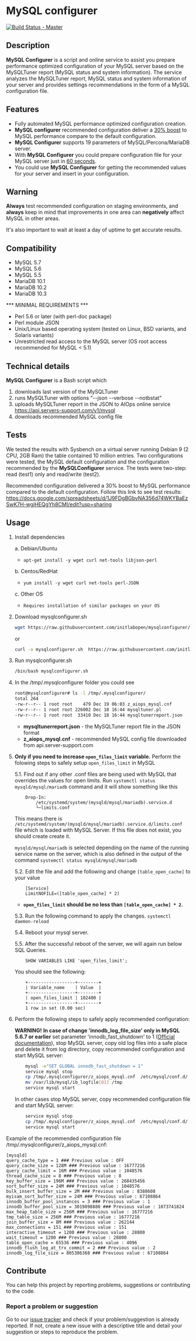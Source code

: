 # MySQL configurer

[![Build Status - Master](https://travis-ci.com/initlabopen/mysqlconfigurer.svg?branch=master)](https://travis-ci.com/initlabopen/mysqlconfigurer)

## Description
**MySQL Configurer** is a script and online service to assist you prepare performance optimized configuration of your MySQL server based on the MySQLTuner report (MySQL status and system information). The service analyzes the MySQLTuner report, MySQL status and system information of your server and provides settings recommendations in the form of a MySQL configuration file.

## Features
- Fully automated MySQL performance optimized configuration creation. 
- **MySQL configurer** recommended configuration deliver a [30% boost](#Tests) to MySQL performance compare to the default configuration.
- **MySQL Configurer** supports 19 parameters of MySQL/Percona/MariaDB server.
- With **MySQL Configurer** you could prepare configuration file for your MySQL server just in [60 seconds](https://youtu.be/QluJpSl6dGk).
- You could use **MySQL Configurer** for getting the recommended values for your server and insert in your configuration.

## Warning
**Always** test recommended configuration on staging environments, and **always** keep in mind that improvements in one area can **negatively** affect MySQL in other areas.

It's also important to wait at least a day of uptime to get accurate results.

## Compatibility
- MySQL 5.7
- MySQL 5.6
- MySQL 5.5
- MariaDB 10.1
- MariaDB 10.2
- MariaDB 10.3

*** MINIMAL REQUIREMENTS ***
- Perl 5.6 or later (with perl-doc package)
- Perl module JSON
- Unix/Linux based operating system (tested on Linux, BSD variants, and Solaris variants)
- Unrestricted read access to the MySQL server (OS root access recommended for MySQL < 5.1)

## Technical details
**MySQL Configurer** is a Bash script which
1. downloads last version of the MySQLTuner
2. runs MySQLTuner with options "--json --verbose --notbstat"
3. uploads MySQLTuner report in the JSON to AIOps online service https://api.servers-support.com/v1/mysql
4. downloads recommended MySQL config file

## Tests
We tested the results with Sysbench on a virtual server running Debian 9 (2 CPU, 2GB Ram) the table contained 10 million entries.
Two configurations were tested, the MySQL default configuration and the configuration recommended by the **MySQLConfigurer** service. The tests were two-step: read (test1) only and read/write (test2).

Recommended configuration delivered a 30% boost to MySQL performance compared to the default configuration. Follow this link to see test results:
https://docs.google.com/spreadsheets/d/1J9FDgBGbvNA356d74WKYBaEzSwK7H-wgjHEQgYh8CMI/edit?usp=sharing


## Usage
1. Install dependencies

	a. Debian/Ubuntu
	* `apt-get install -y wget curl net-tools libjson-perl`
	
	b. Centos/RedHat
	* `yum install -y wget curl net-tools perl-JSON`
	
	c. Other OS
	* `Requires installation of similar packages on your OS`
2. Download mysqlconfigurer.sh
    ```bash
    wget https://raw.githubusercontent.com/initlabopen/mysqlconfigurer/master/mysqlconfigurer.sh
    ```
    or
    ```bash
    curl -o mysqlconfigurer.sh  https://raw.githubusercontent.com/initlabopen/mysqlconfigurer/master/mysqlconfigurer.sh
    ```
3. Run mysqlconfigurer.sh
    ```bash
    /bin/bash mysqlconfigurer.sh
    ```
4. In the /tmp/.mysqlconfigurer folder you could see
    ```bash
    root@mysqlconfigurer# ls -l /tmp/.mysqlconfigurer/
    total 264
    -rw-r--r-- 1 root root    479 Dec 19 06:03 z_aiops_mysql.cnf
    -rw-r--r-- 1 root root 226002 Dec 18 16:44 mysqltuner.pl
    -rw-r--r-- 1 root root  33410 Dec 18 16:44 mysqltunerreport.json
    ```
    - **mysqltunerreport.json** - the MySQLTuner report file in the JSON format
    - **z_aiops_mysql.cnf** - recommended MySQL config file downloaded from api.server-support.com

5. **Only if you need to increase `open_files_limit` variable.** Perform the folowing steps to safely setup `open_files_limit` in MySQL

    5.1. Find out if any other .conf files are being used with MySQL that overrides the values for open limits. Run `systemctl status mysqld/mysql/mariadb` command and it will show something like this
    ```
        Drop-In:
            /etc/systemd/system/(mysqld/mysql/mariadb).service.d
            └─limits.conf
    ```
        
    This means there is `/etc/systemd/system/(mysqld/mysql/mariadb).service.d/limits.conf` file which is loaded with MySQL Server. If this file does not exist, you should create create it.
    
    `mysqld/mysql/mariadb` is selected depending on the name of the running service name on the server, which is also defined in the output of the command `systemctl status mysqld/mysql/mariadb`

    5.2. Edit the file and add the following and change `[table_open_cache]` to your value
    ```
        [Service]
        LimitNOFILE=([table_open_cache] * 2)
    ```
    - **`open_files_limit` should be no less than `[table_open_cache] * 2`.**

    5.3. Run the following command to apply the changes.
        `systemctl daemon-reload`

    5.4. Reboot your mysql server.
    
    5.5. After the successful reboot of the server, we will again run below SQL Queries.

    ```
        SHOW VARIABLES LIKE 'open_files_limit';
    ```
        
    You should see the following:
        
    ```
        +------------------+--------+
        | Variable_name    | Value  |
        +------------------+--------+
        | open_files_limit | 102400 |
        +------------------+--------+
        1 row in set (0.00 sec)
    ```

6. Perform the following steps to safely apply recommended configuration:
    
    **WARNING!** **In case of change 'innodb_log_file_size' only in MySQL 5.6.7 or earlier** set parameter 'innodb_fast_shutdown' to 1 ([Official documentation](https://dev.mysql.com/doc/refman/5.6/en/innodb-redo-log.html)), stop MySQL server, copy old log files into a safe place and delete it from log directory, copy recommended configuration and start MySQL server: 
    ```bash
        mysql -e"SET GLOBAL innodb_fast_shutdown = 1"
        service mysql stop
        cp /tmp/.mysqlconfigurer/z_aiops_mysql.cnf  /etc/mysql/conf.d/
        mv /var/lib/mysql/ib_logfile[01] /tmp
        service mysql start
    ```
    In other cases stop MySQL server, copy recommended configuration file and start MySQL server: 
    ```bash
        service mysql stop
        cp /tmp/.mysqlconfigurer/z_aiops_mysql.cnf  /etc/mysql/conf.d/
        service mysql start
    ```


Example of the recommended configuration file /tmp/.mysqlconfigurer/z_aiops_mysql.cnf:
```
[mysqld]
query_cache_type = 1 ### Previous value : OFF
query_cache_size = 128M ### Previous value : 16777216
query_cache_limit = 16M ### Previous value : 1048576
thread_cache_size = 8 ### Previous value : 8
key_buffer_size = 196M ### Previous value : 268435456
sort_buffer_size = 24M ### Previous value : 1048576
bulk_insert_buffer_size = 2M ### Previous value : 8388608
myisam_sort_buffer_size = 24M ### Previous value : 67108864
innodb_buffer_pool_instances = 3 ### Previous value : 1
innodb_buffer_pool_size = 3019898880 ### Previous value : 1073741824
max_heap_table_size = 256M ### Previous value : 16777216
tmp_table_size = 256M ### Previous value : 16777216
join_buffer_size = 8M ### Previous value : 262144
max_connections = 151 ### Previous value : 151
interactive_timeout = 1200 ### Previous value : 28800
wait_timeout = 1200 ### Previous value : 28800
table_open_cache = 65536 ### Previous value : 4096
innodb_flush_log_at_trx_commit = 2 ### Previous value : 2
innodb_log_file_size = 805306368 ### Previous value : 67108864
```

## Contribute

You can help this project by reporting problems, suggestions or contributing to the code.

### Report a problem or suggestion

Go to our [issue tracker](https://github.com/initlabopen/mysqlconfigurer/issues) and check if your problem/suggestion is already reported. If not, create a new issue with a descriptive title and detail your suggestion or steps to reproduce the problem.

